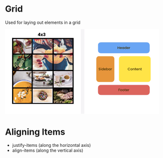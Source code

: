 # Grid

Used for laying out elements in a grid

![Grid Examples!](/images/grid.png "Grid Examples")

# Aligning Items

- justify-items (along the horizontal axis)
- align-items (along the vertical axis)